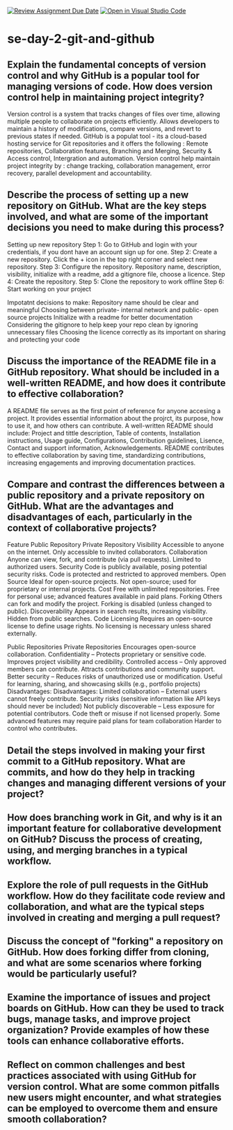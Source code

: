 [![Review Assignment Due Date](https://classroom.github.com/assets/deadline-readme-button-22041afd0340ce965d47ae6ef1cefeee28c7c493a6346c4f15d667ab976d596c.svg)](https://classroom.github.com/a/8wgCKhpZ)
[![Open in Visual Studio Code](https://classroom.github.com/assets/open-in-vscode-2e0aaae1b6195c2367325f4f02e2d04e9abb55f0b24a779b69b11b9e10269abc.svg)](https://classroom.github.com/online_ide?assignment_repo_id=18886994&assignment_repo_type=AssignmentRepo)
# se-day-2-git-and-github
## Explain the fundamental concepts of version control and why GitHub is a popular tool for managing versions of code. How does version control help in maintaining project integrity?

Version control is a system that tracks changes of files over time, allowing multiple people to collaborate on projects efficiently. Allows developers to maintain a history of modifications, compare versions, and revert to previous states if needed. 
GitHub is a populat tool - its a cloud-based hosting service for Git repositories and it offers the following : Remote repositories, Collaboration features, Branching and Merging, Security & Access control, Intergration and automation.
Version control help maintain project integrity by : change tracking, collaboration management, error recovery, parallel development and accountability.


## Describe the process of setting up a new repository on GitHub. What are the key steps involved, and what are some of the important decisions you need to make during this process?

Setting up new repository
Step 1: Go to GitHub and login with your credentials, if you dont have an account sign up for one.
Step 2: Create a new repository. Click the + icon in the top right corner and select new repository.
Step 3: Configure the repository. Repository name, description, visibility, initialize with a readme, add a gitignore file, choose a licence.
Step 4: Create the repository.
Step 5: Clone the repository to work offline
Step 6: Start working on your project

Impotatnt decisions to make:
Repository name should be clear and meaningful
Choosing between private- internal network and public- open source projects
Initialize with a readme for better documentation 
Considering the gitignore to help keep your repo clean by ignoring unnecessary files 
Choosing the licence correctly as its important on sharing and protecting your code 


## Discuss the importance of the README file in a GitHub repository. What should be included in a well-written README, and how does it contribute to effective collaboration?

A README file serves as the first point of reference for anyone accesing a project. It provides essential information about the projrct, its purpose, how to use it, and how others can contribute. 
A well-written README should include: Project and tittle description, Table of contents, Installation instructions, Usage guide, Configurations, Contribution guidelines, Lisence, Contact and support information, Acknowledgements.
README contributes to effective collaboration by saving time, standardizing contributions, increasing engagements and improving documentation practices.


## Compare and contrast the differences between a public repository and a private repository on GitHub. What are the advantages and disadvantages of each, particularly in the context of collaborative projects?

Feature	                         Public Repository	                                                        Private Repository
Visibility                      	Accessible to anyone on the internet.                                   	Only accessible to invited collaborators.
Collaboration                   	Anyone can view, fork, and contribute (via pull requests).               	Limited to authorized users.
Security                        	Code is publicly available, posing potential security risks.	            Code is protected and restricted to approved members.
Open Source                     	Ideal for open-source projects.	                                          Not open-source; used for proprietary or internal projects.
Cost	                            Free with unlimited repositories.                                       	Free for personal use; advanced features available in paid plans.
Forking	                          Others can fork and modify the project.	                                  Forking is disabled (unless changed to public).
Discoverability	                  Appears in search results, increasing visibility.	                        Hidden from public searches.
Code Licensing                  	Requires an open-source license to define usage rights.	                  No licensing is necessary unless shared externally.

Public Repositories                                                                          Private Repositories
Encourages open-source collaboration.                                                       Confidentiality – Protects proprietary or sensitive code.
Improves project visibility and credibility.                                                Controlled access – Only approved members can contribute.
Attracts contributions and community support.                                               Better security – Reduces risks of unauthorized use or modification.
Useful for learning, sharing, and showcasing skills (e.g., portfolio projects)              Disadvantages:
Disadvantages:                                                                              Limited collaboration – External users cannot freely contribute.
Security risks (sensitive information like API keys should never be included)               Not publicly discoverable – Less exposure for potential contributors.
Code theft or misuse if not licensed properly.                                              Some advanced features may require paid plans for team collaboration  Harder to 
                                                                                            control who contributes.                                                                                      


## Detail the steps involved in making your first commit to a GitHub repository. What are commits, and how do they help in tracking changes and managing different versions of your project?



## How does branching work in Git, and why is it an important feature for collaborative development on GitHub? Discuss the process of creating, using, and merging branches in a typical workflow.

## Explore the role of pull requests in the GitHub workflow. How do they facilitate code review and collaboration, and what are the typical steps involved in creating and merging a pull request?

## Discuss the concept of "forking" a repository on GitHub. How does forking differ from cloning, and what are some scenarios where forking would be particularly useful?

## Examine the importance of issues and project boards on GitHub. How can they be used to track bugs, manage tasks, and improve project organization? Provide examples of how these tools can enhance collaborative efforts.

## Reflect on common challenges and best practices associated with using GitHub for version control. What are some common pitfalls new users might encounter, and what strategies can be employed to overcome them and ensure smooth collaboration?
